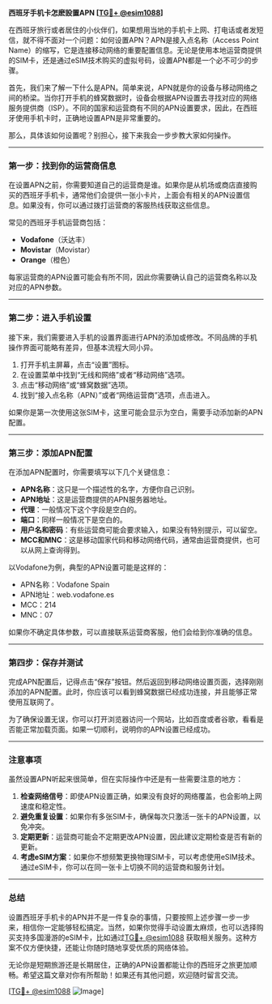 **西班牙手机卡怎麽設置APN [[TG💪+ @esim1088](https://t.me/s/esim1088)]**

在西班牙旅行或者居住的小伙伴们，如果想用当地的手机卡上网、打电话或者发短信，就不得不面对一个问题：如何设置APN？APN是接入点名称（Access Point Name）的缩写，它是连接移动网络的重要配置信息。无论是使用本地运营商提供的SIM卡，还是通过eSIM技术购买的虚拟号码，设置APN都是一个必不可少的步骤。

首先，我们来了解一下什么是APN。简单来说，APN就是你的设备与移动网络之间的桥梁。当你打开手机的蜂窝数据时，设备会根据APN设置去寻找对应的网络服务提供商（ISP）。不同的国家和运营商有不同的APN设置要求，因此，在西班牙使用手机卡时，正确地设置APN是非常重要的。

那么，具体该如何设置呢？别担心，接下来我会一步步教大家如何操作。

---

### 第一步：找到你的运营商信息

在设置APN之前，你需要知道自己的运营商是谁。如果你是从机场或商店直接购买的西班牙手机卡，通常他们会提供一张小卡片，上面会有相关的APN设置信息。如果没有，你可以通过拨打运营商的客服热线获取这些信息。

常见的西班牙手机运营商包括：

- **Vodafone**（沃达丰）
- **Movistar**（Movistar）
- **Orange**（橙色）

每家运营商的APN设置可能会有所不同，因此你需要确认自己的运营商名称以及对应的APN参数。

---

### 第二步：进入手机设置

接下来，我们需要进入手机的设置界面进行APN的添加或修改。不同品牌的手机操作界面可能略有差异，但基本流程大同小异。

1. 打开手机主屏幕，点击“设置”图标。
2. 在设置菜单中找到“无线和网络”或者“移动网络”选项。
3. 点击“移动网络”或“蜂窝数据”选项。
4. 找到“接入点名称（APN）”或者“网络运营商”选项，点击进入。

如果你是第一次使用这张SIM卡，这里可能会显示为空白，需要手动添加新的APN配置。

---

### 第三步：添加APN配置

在添加APN配置时，你需要填写以下几个关键信息：

- **APN名称**：这只是一个描述性的名字，方便你自己识别。
- **APN地址**：这是运营商提供的APN服务器地址。
- **代理**：一般情况下这个字段是空白的。
- **端口**：同样一般情况下是空白的。
- **用户名和密码**：有些运营商可能会要求输入，如果没有特别提示，可以留空。
- **MCC和MNC**：这是移动国家代码和移动网络代码，通常由运营商提供，也可以从网上查询得到。

以Vodafone为例，典型的APN设置可能是这样的：

- APN名称：Vodafone Spain
- APN地址：web.vodafone.es
- MCC：214
- MNC：07

如果你不确定具体参数，可以直接联系运营商客服，他们会给到你准确的信息。

---

### 第四步：保存并测试

完成APN配置后，记得点击“保存”按钮。然后返回到移动网络设置页面，选择刚刚添加的APN配置。此时，你应该可以看到蜂窝数据已经成功连接，并且能够正常使用互联网了。

为了确保设置无误，你可以打开浏览器访问一个网站，比如百度或者谷歌，看看是否能正常加载页面。如果一切顺利，说明你的APN设置已经成功。

---

### 注意事项

虽然设置APN听起来很简单，但在实际操作中还是有一些需要注意的地方：

1. **检查网络信号**：即使APN设置正确，如果没有良好的网络覆盖，也会影响上网速度和稳定性。
2. **避免重复设置**：如果你有多张SIM卡，确保每次只激活一张卡的APN设置，以免冲突。
3. **定期更新**：运营商可能会不定期更改APN设置，因此建议定期检查是否有新的更新。
4. **考虑eSIM方案**：如果你不想频繁更换物理SIM卡，可以考虑使用eSIM技术。通过eSIM卡，你可以在同一张卡上切换不同的运营商和服务计划。

---

### 总结

设置西班牙手机卡的APN并不是一件复杂的事情，只要按照上述步骤一步一步来，相信你一定能够轻松搞定。当然，如果你觉得手动设置太麻烦，也可以选择购买支持多国漫游的eSIM卡，比如通过[TG💪+ @esim1088](https://t.me/s/esim1088) 获取相关服务。这种方案不仅方便快捷，还能让你随时随地享受优质的网络体验。

无论你是短期旅游还是长期居住，正确的APN设置都能让你的西班牙之旅更加顺畅。希望这篇文章对你有所帮助！如果还有其他问题，欢迎随时留言交流。

[[TG💪+ @esim1088](https://t.me/s/esim1088) ![Image](https://i.postimg.cc/4NQfJmqS/Snipaste-2025-05-13-00-14-12.png)]